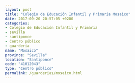 ```yaml
---
layout: post
title: "Colegio de Educación Infantil y Primaria Mosaico"
date: 2017-09-20 20:57:05 +0200
categories:
- Colegio de Educación Infantil y Primaria
- sevilla
- santiponce
- Centro público
- guarderia
name: "Mosaico"
province: "Sevilla"
location: "Santiponce"
code: "41012043"
type: "Centro público"
permalink: /guarderias/mosaico.html
---
```

